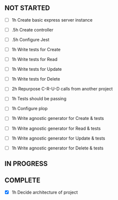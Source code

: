 ## NOT STARTED

- [ ] 1h Create basic express server instance
- [ ] .5h Create controller

- [ ] .5h Configure Jest
- [ ] 1h Write tests for Create
- [ ] 1h Write tests for Read
- [ ] 1h Write tests for Update
- [ ] 1h Write tests for Delete
- [ ] 2h Repurpose C-R-U-D calls from another project
- [ ] 1h Tests should be passing

- [ ] 1h Configure plop
- [ ] 1h Write agnostic generator for Create & tests
- [ ] 1h Write agnostic generator for Read & tests
- [ ] 1h Write agnostic generator for Update & tests
- [ ] 1h Write agnostic generator for Delete & tests

## IN PROGRESS

## COMPLETE

- [x] 1h Decide architecture of project
